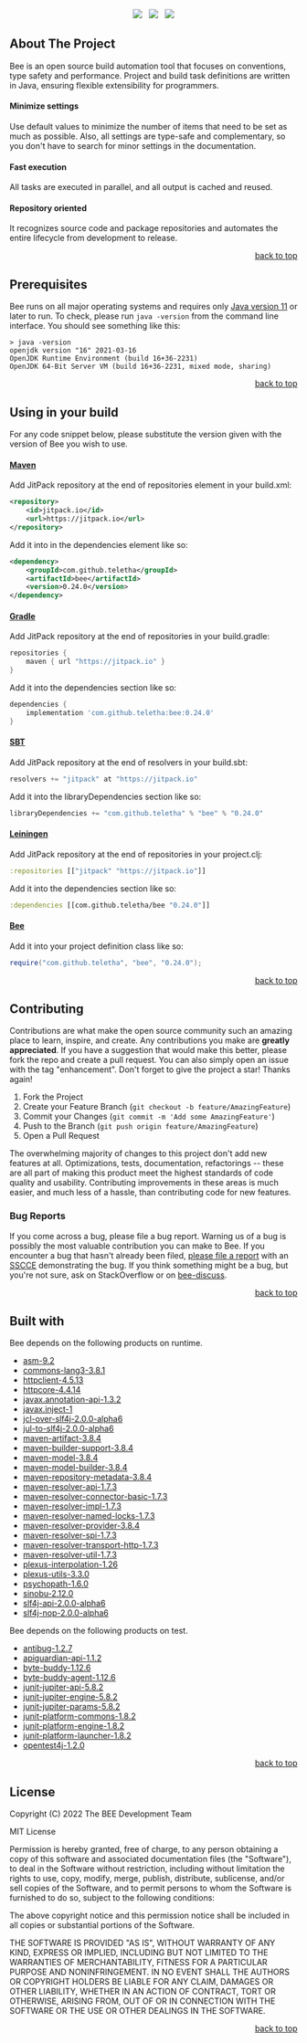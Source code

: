 <p align="center">
    <a href="https://docs.oracle.com/en/java/javase/11/"><img src="https://img.shields.io/badge/Java-Release%2011-green"/></a>
    <span>&nbsp;</span>
    <a href="https://jitpack.io/#teletha/bee"><img src="https://img.shields.io/jitpack/v/github/teletha/bee?label=Repository&color=green"></a>
    <span>&nbsp;</span>
    <a href="https://teletha.github.io/bee"><img src="https://img.shields.io/website.svg?down_color=red&down_message=CLOSE&label=Official%20Site&up_color=green&up_message=OPEN&url=https%3A%2F%2Fteletha.github.io%2Fbee"></a>
</p>


## About The Project
Bee is an open source build automation tool that focuses on conventions, type safety and performance.
Project and build task definitions are written in Java, ensuring flexible extensibility for programmers.

#### Minimize settings
Use default values to minimize the number of items that need to be set as much as possible. Also, all settings are type-safe and complementary, so you don't have to search for minor settings in the documentation.

#### Fast execution
All tasks are executed in parallel, and all output is cached and reused.

#### Repository oriented
It recognizes source code and package repositories and automates the entire lifecycle from development to release.
<p align="right"><a href="#top">back to top</a></p>


## Prerequisites
Bee runs on all major operating systems and requires only [Java version 11](https://docs.oracle.com/en/java/javase/11/) or later to run.
To check, please run `java -version` from the command line interface. You should see something like this:
```
> java -version
openjdk version "16" 2021-03-16
OpenJDK Runtime Environment (build 16+36-2231)
OpenJDK 64-Bit Server VM (build 16+36-2231, mixed mode, sharing)
```
<p align="right"><a href="#top">back to top</a></p>

## Using in your build
For any code snippet below, please substitute the version given with the version of Bee you wish to use.
#### [Maven](https://maven.apache.org/)
Add JitPack repository at the end of repositories element in your build.xml:
```xml
<repository>
    <id>jitpack.io</id>
    <url>https://jitpack.io</url>
</repository>
```
Add it into in the dependencies element like so:
```xml
<dependency>
    <groupId>com.github.teletha</groupId>
    <artifactId>bee</artifactId>
    <version>0.24.0</version>
</dependency>
```
#### [Gradle](https://gradle.org/)
Add JitPack repository at the end of repositories in your build.gradle:
```gradle
repositories {
    maven { url "https://jitpack.io" }
}
```
Add it into the dependencies section like so:
```gradle
dependencies {
    implementation 'com.github.teletha:bee:0.24.0'
}
```
#### [SBT](https://www.scala-sbt.org/)
Add JitPack repository at the end of resolvers in your build.sbt:
```scala
resolvers += "jitpack" at "https://jitpack.io"
```
Add it into the libraryDependencies section like so:
```scala
libraryDependencies += "com.github.teletha" % "bee" % "0.24.0"
```
#### [Leiningen](https://leiningen.org/)
Add JitPack repository at the end of repositories in your project.clj:
```clj
:repositories [["jitpack" "https://jitpack.io"]]
```
Add it into the dependencies section like so:
```clj
:dependencies [[com.github.teletha/bee "0.24.0"]]
```
#### [Bee](https://teletha.github.io/bee)
Add it into your project definition class like so:
```java
require("com.github.teletha", "bee", "0.24.0");
```
<p align="right"><a href="#top">back to top</a></p>


## Contributing
Contributions are what make the open source community such an amazing place to learn, inspire, and create. Any contributions you make are **greatly appreciated**.
If you have a suggestion that would make this better, please fork the repo and create a pull request. You can also simply open an issue with the tag "enhancement".
Don't forget to give the project a star! Thanks again!

1. Fork the Project
2. Create your Feature Branch (`git checkout -b feature/AmazingFeature`)
3. Commit your Changes (`git commit -m 'Add some AmazingFeature'`)
4. Push to the Branch (`git push origin feature/AmazingFeature`)
5. Open a Pull Request

The overwhelming majority of changes to this project don't add new features at all. Optimizations, tests, documentation, refactorings -- these are all part of making this product meet the highest standards of code quality and usability.
Contributing improvements in these areas is much easier, and much less of a hassle, than contributing code for new features.

### Bug Reports
If you come across a bug, please file a bug report. Warning us of a bug is possibly the most valuable contribution you can make to Bee.
If you encounter a bug that hasn't already been filed, [please file a report](https://github.com/teletha/bee/issues/new) with an [SSCCE](http://sscce.org/) demonstrating the bug.
If you think something might be a bug, but you're not sure, ask on StackOverflow or on [bee-discuss](https://github.com/teletha/bee/discussions).
<p align="right"><a href="#top">back to top</a></p>


## Built with
Bee depends on the following products on runtime.
* [asm-9.2](https://mvnrepository.com/artifact/org.ow2.asm/asm/9.2)
* [commons-lang3-3.8.1](https://mvnrepository.com/artifact/org.apache.commons/commons-lang3/3.8.1)
* [httpclient-4.5.13](https://mvnrepository.com/artifact/org.apache.httpcomponents/httpclient/4.5.13)
* [httpcore-4.4.14](https://mvnrepository.com/artifact/org.apache.httpcomponents/httpcore/4.4.14)
* [javax.annotation-api-1.3.2](https://mvnrepository.com/artifact/javax.annotation/javax.annotation-api/1.3.2)
* [javax.inject-1](https://mvnrepository.com/artifact/javax.inject/javax.inject/1)
* [jcl-over-slf4j-2.0.0-alpha6](https://mvnrepository.com/artifact/org.slf4j/jcl-over-slf4j/2.0.0-alpha6)
* [jul-to-slf4j-2.0.0-alpha6](https://mvnrepository.com/artifact/org.slf4j/jul-to-slf4j/2.0.0-alpha6)
* [maven-artifact-3.8.4](https://mvnrepository.com/artifact/org.apache.maven/maven-artifact/3.8.4)
* [maven-builder-support-3.8.4](https://mvnrepository.com/artifact/org.apache.maven/maven-builder-support/3.8.4)
* [maven-model-3.8.4](https://mvnrepository.com/artifact/org.apache.maven/maven-model/3.8.4)
* [maven-model-builder-3.8.4](https://mvnrepository.com/artifact/org.apache.maven/maven-model-builder/3.8.4)
* [maven-repository-metadata-3.8.4](https://mvnrepository.com/artifact/org.apache.maven/maven-repository-metadata/3.8.4)
* [maven-resolver-api-1.7.3](https://mvnrepository.com/artifact/org.apache.maven.resolver/maven-resolver-api/1.7.3)
* [maven-resolver-connector-basic-1.7.3](https://mvnrepository.com/artifact/org.apache.maven.resolver/maven-resolver-connector-basic/1.7.3)
* [maven-resolver-impl-1.7.3](https://mvnrepository.com/artifact/org.apache.maven.resolver/maven-resolver-impl/1.7.3)
* [maven-resolver-named-locks-1.7.3](https://mvnrepository.com/artifact/org.apache.maven.resolver/maven-resolver-named-locks/1.7.3)
* [maven-resolver-provider-3.8.4](https://mvnrepository.com/artifact/org.apache.maven/maven-resolver-provider/3.8.4)
* [maven-resolver-spi-1.7.3](https://mvnrepository.com/artifact/org.apache.maven.resolver/maven-resolver-spi/1.7.3)
* [maven-resolver-transport-http-1.7.3](https://mvnrepository.com/artifact/org.apache.maven.resolver/maven-resolver-transport-http/1.7.3)
* [maven-resolver-util-1.7.3](https://mvnrepository.com/artifact/org.apache.maven.resolver/maven-resolver-util/1.7.3)
* [plexus-interpolation-1.26](https://mvnrepository.com/artifact/org.codehaus.plexus/plexus-interpolation/1.26)
* [plexus-utils-3.3.0](https://mvnrepository.com/artifact/org.codehaus.plexus/plexus-utils/3.3.0)
* [psychopath-1.6.0](https://mvnrepository.com/artifact/com.github.teletha/psychopath/1.6.0)
* [sinobu-2.12.0](https://mvnrepository.com/artifact/com.github.teletha/sinobu/2.12.0)
* [slf4j-api-2.0.0-alpha6](https://mvnrepository.com/artifact/org.slf4j/slf4j-api/2.0.0-alpha6)
* [slf4j-nop-2.0.0-alpha6](https://mvnrepository.com/artifact/org.slf4j/slf4j-nop/2.0.0-alpha6)

Bee depends on the following products on test.
* [antibug-1.2.7](https://mvnrepository.com/artifact/com.github.teletha/antibug/1.2.7)
* [apiguardian-api-1.1.2](https://mvnrepository.com/artifact/org.apiguardian/apiguardian-api/1.1.2)
* [byte-buddy-1.12.6](https://mvnrepository.com/artifact/net.bytebuddy/byte-buddy/1.12.6)
* [byte-buddy-agent-1.12.6](https://mvnrepository.com/artifact/net.bytebuddy/byte-buddy-agent/1.12.6)
* [junit-jupiter-api-5.8.2](https://mvnrepository.com/artifact/org.junit.jupiter/junit-jupiter-api/5.8.2)
* [junit-jupiter-engine-5.8.2](https://mvnrepository.com/artifact/org.junit.jupiter/junit-jupiter-engine/5.8.2)
* [junit-jupiter-params-5.8.2](https://mvnrepository.com/artifact/org.junit.jupiter/junit-jupiter-params/5.8.2)
* [junit-platform-commons-1.8.2](https://mvnrepository.com/artifact/org.junit.platform/junit-platform-commons/1.8.2)
* [junit-platform-engine-1.8.2](https://mvnrepository.com/artifact/org.junit.platform/junit-platform-engine/1.8.2)
* [junit-platform-launcher-1.8.2](https://mvnrepository.com/artifact/org.junit.platform/junit-platform-launcher/1.8.2)
* [opentest4j-1.2.0](https://mvnrepository.com/artifact/org.opentest4j/opentest4j/1.2.0)
<p align="right"><a href="#top">back to top</a></p>


## License
Copyright (C) 2022 The BEE Development Team

MIT License

Permission is hereby granted, free of charge, to any person obtaining a copy
of this software and associated documentation files (the "Software"), to deal
in the Software without restriction, including without limitation the rights
to use, copy, modify, merge, publish, distribute, sublicense, and/or sell
copies of the Software, and to permit persons to whom the Software is
furnished to do so, subject to the following conditions:

The above copyright notice and this permission notice shall be included in all
copies or substantial portions of the Software.

THE SOFTWARE IS PROVIDED "AS IS", WITHOUT WARRANTY OF ANY KIND, EXPRESS OR
IMPLIED, INCLUDING BUT NOT LIMITED TO THE WARRANTIES OF MERCHANTABILITY,
FITNESS FOR A PARTICULAR PURPOSE AND NONINFRINGEMENT. IN NO EVENT SHALL THE
AUTHORS OR COPYRIGHT HOLDERS BE LIABLE FOR ANY CLAIM, DAMAGES OR OTHER
LIABILITY, WHETHER IN AN ACTION OF CONTRACT, TORT OR OTHERWISE, ARISING FROM,
OUT OF OR IN CONNECTION WITH THE SOFTWARE OR THE USE OR OTHER DEALINGS IN THE
SOFTWARE.
<p align="right"><a href="#top">back to top</a></p>
